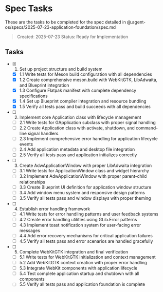 # Spec Tasks

These are the tasks to be completed for the spec detailed in @.agent-os/specs/2025-07-23-application-foundation/spec.md

> Created: 2025-07-23
> Status: Ready for Implementation

## Tasks

- [x] 1. Set up project structure and build system
  - [x] 1.1 Write tests for Meson build configuration with all dependencies
  - [x] 1.2 Create comprehensive meson.build with WebKitGTK, LibAdwaita, and Blueprint integration
  - [x] 1.3 Configure Flatpak manifest with complete dependency specifications
  - [x] 1.4 Set up Blueprint compiler integration and resource bundling
  - [x] 1.5 Verify all tests pass and build succeeds with all dependencies

- [ ] 2. Implement core Application class with lifecycle management
  - [ ] 2.1 Write tests for GApplication subclass with proper signal handling
  - [ ] 2.2 Create Application class with activate, shutdown, and command-line signal handlers
  - [ ] 2.3 Implement comprehensive error handling for application lifecycle events
  - [ ] 2.4 Add application metadata and desktop file integration
  - [ ] 2.5 Verify all tests pass and application initializes correctly

- [ ] 3. Create AdwApplicationWindow with proper LibAdwaita integration
  - [ ] 3.1 Write tests for ApplicationWindow class and widget hierarchy
  - [ ] 3.2 Implement AdwApplicationWindow with proper parent-child relationships
  - [ ] 3.3 Create Blueprint UI definition for application window structure
  - [ ] 3.4 Add window menu system and responsive design patterns
  - [ ] 3.5 Verify all tests pass and window displays with proper theming

- [ ] 4. Establish error handling framework
  - [ ] 4.1 Write tests for error handling patterns and user feedback systems
  - [ ] 4.2 Create error handling utilities using GLib.Error patterns
  - [ ] 4.3 Implement toast notification system for user-facing error messages
  - [ ] 4.4 Add error recovery mechanisms for critical application failures
  - [ ] 4.5 Verify all tests pass and error scenarios are handled gracefully

- [ ] 5. Complete WebKitGTK integration and final verification
  - [ ] 5.1 Write tests for WebKitGTK initialization and context management
  - [ ] 5.2 Add WebKitGTK context creation with proper error handling
  - [ ] 5.3 Integrate WebKit components with application lifecycle
  - [ ] 5.4 Test complete application startup and shutdown with all components
  - [ ] 5.5 Verify all tests pass and application foundation is complete